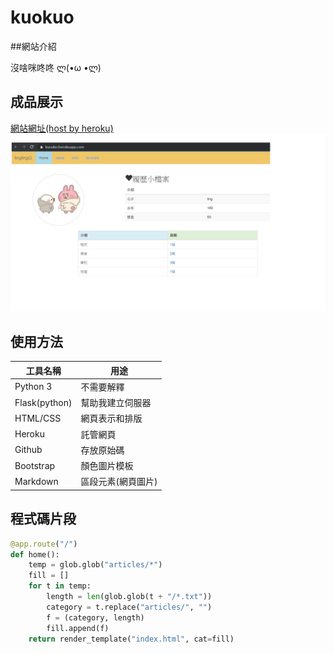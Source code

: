 # kuokuo

##網站介紹

沒啥咪咚咚 ლ(•ω •ლ)

## 成品展示
[網站網址(host by heroku)](https://kuouko.herokuapp.com/)
![](https://github.com/lingyukuo/kuokuo/blob/master/screenshot.png)

## 使用方法
工具名稱 | 用途
---------|----------
Python 3 | 不需要解釋
Flask(python)    | 幫助我建立伺服器
HTML/CSS  | 網頁表示和排版
Heroku   | 託管網頁
Github   | 存放原始碼
Bootstrap | 顏色圖片模板
Markdown | 區段元素(網頁圖片)

## 程式碼片段
```python
@app.route("/")
def home():
    temp = glob.glob("articles/*")
    fill = []
    for t in temp:
        length = len(glob.glob(t + "/*.txt"))
        category = t.replace("articles/", "")
        f = (category, length)
        fill.append(f)
    return render_template("index.html", cat=fill)

```
